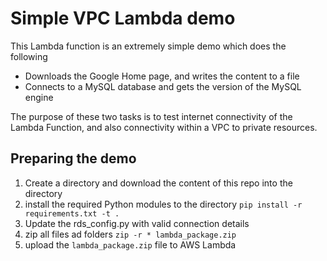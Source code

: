 # Simple VPC Lambda demo
This Lambda function is an extremely simple demo which does the following

* Downloads the Google Home page, and writes the content to a file
* Connects to a MySQL database and gets the version of the MySQL engine

The purpose of these two tasks is to test internet connectivity of the Lambda Function, and also connectivity within a VPC to private resources.

## Preparing the demo
1. Create a directory and download the content of this repo into the directory
2. install the required Python modules to the directory `pip install -r requirements.txt -t .`
3. Update the rds_config.py with valid connection details
4. zip all files ad folders `zip -r * lambda_package.zip`
4. upload the `lambda_package.zip` file to AWS Lambda